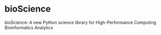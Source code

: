 # bioScience
bioScience: A new Python science library for High-Performance Computing Bioinformatics Analytics
